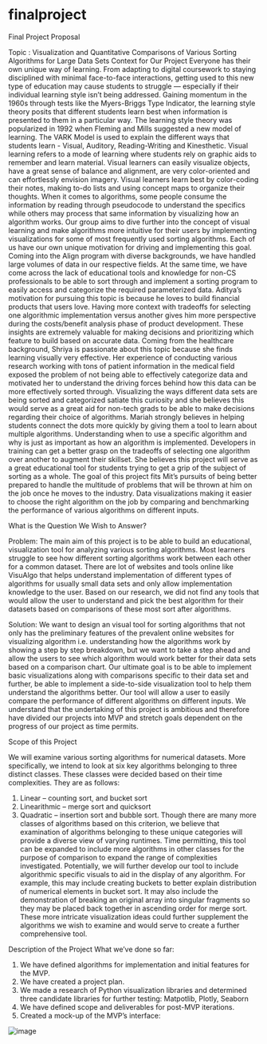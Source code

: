 # finalproject

Final Project Proposal

Topic : Visualization and Quantitative Comparisons of Various Sorting Algorithms for Large Data Sets 
Context for Our Project
Everyone has their own unique way of learning. From adapting to digital coursework to staying disciplined with minimal face-to-face interactions, getting used to this new type of education may cause students to struggle — especially if their individual learning style isn’t being addressed. Gaining momentum in the 1960s through tests like the Myers-Briggs Type Indicator, the learning style theory posits that different students learn best when information is presented to them in a particular way. The learning style theory was popularized in 1992 when Fleming and Mills suggested a new model of learning. The VARK Model is used to explain the different ways that students learn - Visual, Auditory, Reading-Writing and Kinesthetic. 
Visual learning refers to a mode of learning where students rely on graphic aids to remember and learn material. Visual learners can easily visualize objects, have a great sense of balance and alignment, are very color-oriented and can effortlessly envision imagery. Visual learners learn best by color-coding their notes, making to-do lists and using concept maps to organize their thoughts.
When it comes to algorithms, some people consume the information by reading through pseudocode to understand the specifics while others may process that same information by visualizing how an algorithm works. Our group aims to dive further into the concept of visual learning and make algorithms more intuitive for their users by implementing visualizations for some of most frequently used sorting algorithms. 
Each of us have our own unique motivation for driving and implementing this goal. Coming into the Align program with diverse backgrounds, we have handled large volumes of data in our respective fields. At the same time, we have come across the lack of educational tools and knowledge for non-CS professionals to be able to sort through and implement a sorting program to easily access and categorize the required parameterized data.
 Aditya’s motivation for pursuing this topic is because he loves to build financial products that users love. Having more context with tradeoffs for selecting one algorithmic implementation versus another gives him more perspective during the costs/benefit analysis phase of product development. These insights are extremely valuable for making decisions and prioritizing which feature to build based on accurate data.
Coming from the healthcare background, Shriya is passionate about this topic because she finds learning visually very effective. Her experience of conducting various research working with tons of patient information in the medical field exposed the problem of not being able to effectively categorize data and motivated her to understand the driving forces behind how this data can be more effectively sorted through. Visualizing the ways different data sets are being sorted and categorized satiate this curiosity and she believes this would serve as a great aid for non-tech grads to be able to make decisions regarding their choice of algorithms.
Mariah strongly believes in helping students connect the dots more quickly by giving them a tool to learn about multiple algorithms. Understanding when to use a specific algorithm and why is just as important as how an algorithm is implemented. Developers in training can get a better grasp on the tradeoffs of selecting one algorithm over another to augment their skillset. She believes this project will serve as a great educational tool for students trying to get a grip of the subject of sorting as a whole.
The goal of this project fits Mit’s pursuits of being better prepared to handle the multitude of problems that will be thrown at him on the job once he moves to the industry.  Data visualizations making it easier to choose the right algorithm on the job by comparing and benchmarking the performance of various algorithms on different inputs.   







What is the Question We Wish to Answer?


Problem: The main aim of this project is to be able to build an educational, visualization tool for analyzing various sorting algorithms. Most learners struggle to see how different sorting algorithms work between each other for a common dataset. There are lot of websites and tools online like VisuAlgo that helps understand implementation of different types of algorithms for usually small data sets and only allow implementation knowledge to the user. Based on our research, we did not find any tools that would allow the user to understand and pick the best algorithm for their datasets based on comparisons of these most sort after algorithms.


Solution: We want to design an visual tool for sorting algorithms that not only has the preliminary features of the prevalent online websites for visualizing algorithm i.e. understanding how the algorithms work by showing a step by step breakdown, but we want to take a step ahead and allow the users to see which algorithm would work better for their data sets based on a comparison chart. Our ultimate goal is to be able to implement basic visualizations along with comparisons specific to their data set and further, be able to implement a side-to-side visualization tool to help them understand the algorithms better. Our tool will allow a user to easily compare the performance of different algorithms on different inputs. We understand that the undertaking of this project is ambitious and therefore have divided our projects into MVP and stretch goals dependent on the progress of our project as time permits.


Scope of this Project

We will examine various sorting algorithms for numerical datasets. 
More specifically, we intend to look at six key algorithms belonging to three distinct classes. These classes were decided based on their time complexities. They are as follows: 
1. Linear – counting sort, and bucket sort 
2. Linearithmic – merge sort and quicksort 
3. Quadratic – insertion sort and bubble sort. 
Though there are many more classes of algorithms based on this criterion, we believe that examination of algorithms belonging to these unique categories will provide a diverse view of varying runtimes. 
	Time permitting, this tool can be expanded to include more algorithms in other classes for the purpose of comparison to expand the range of complexities investigated. Potentially, we will further develop our tool to include algorithmic specific visuals to aid in the display of any algorithm. For example, this may include creating buckets to better explain distribution of numerical elements in bucket sort. It may also include the demonstration of breaking an original array into singular fragments so they may be placed back together in ascending order for merge sort. These more intricate visualization ideas could further supplement the algorithms we wish to examine and would serve to create a further comprehensive tool.






Description of the Project
What we’ve done so far:
1.	We have defined algorithms for implementation and initial features for the MVP. 
2.	We have created a project plan.
3.	We made a research of Python visualization libraries and determined three candidate libraries for further testing: Matpotlib, Plotly, Seaborn
4.	We have defined scope and deliverables for post-MVP iterations.
5.	Created a mock-up of the MVP’s interface:


![image](https://user-images.githubusercontent.com/72497582/183259362-3a99eaf9-762a-4393-8857-9a93caa2b9f1.png)

 
